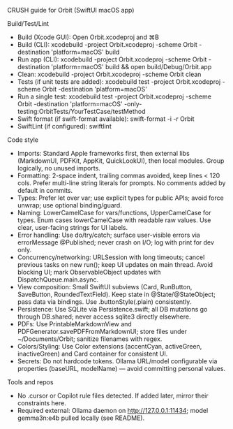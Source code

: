 CRUSH guide for Orbit (SwiftUI macOS app)

Build/Test/Lint
- Build (Xcode GUI): Open Orbit.xcodeproj and ⌘B
- Build (CLI): xcodebuild -project Orbit.xcodeproj -scheme Orbit -destination 'platform=macOS' build
- Run app (CLI): xcodebuild -project Orbit.xcodeproj -scheme Orbit -destination 'platform=macOS' build && open build/Debug/Orbit.app
- Clean: xcodebuild -project Orbit.xcodeproj -scheme Orbit clean
- Tests (if unit tests are added): xcodebuild test -project Orbit.xcodeproj -scheme Orbit -destination 'platform=macOS'
- Run a single test: xcodebuild test -project Orbit.xcodeproj -scheme Orbit -destination 'platform=macOS' -only-testing:OrbitTests/YourTestCase/testMethod
- Swift format (if swift-format available): swift-format -i -r Orbit
- SwiftLint (if configured): swiftlint

Code style
- Imports: Standard Apple frameworks first, then external libs (MarkdownUI, PDFKit, AppKit, QuickLookUI), then local modules. Group logically, no unused imports.
- Formatting: 2-space indent, trailing commas avoided, keep lines < 120 cols. Prefer multi-line string literals for prompts. No comments added by default in commits.
- Types: Prefer let over var; use explicit types for public APIs; avoid force unwrap; use optional binding/guard.
- Naming: LowerCamelCase for vars/functions, UpperCamelCase for types. Enum cases lowerCamelCase with readable raw values. Use clear, user-facing strings for UI labels.
- Error handling: Use do/try/catch; surface user-visible errors via errorMessage @Published; never crash on I/O; log with print for dev only.
- Concurrency/networking: URLSession with long timeouts; cancel previous tasks on new run(); keep UI updates on main thread. Avoid blocking UI; mark ObservableObject updates with DispatchQueue.main.async.
- View composition: Small SwiftUI subviews (Card, RunButton, SaveButton, RoundedTextField). Keep state in @State/@StateObject; pass data via bindings. Use .buttonStyle(.plain) consistently.
- Persistence: Use SQLite via Persistence.swift; all DB mutations go through DB.shared; never access sqlite3 directly elsewhere.
- PDFs: Use PrintableMarkdownView and PDFGenerator.savePDFFromMarkdownUI; store files under ~/Documents/Orbit; sanitize filenames with regex.
- Colors/Styling: Use Color extensions (accentCyan, activeGreen, inactiveGreen) and Card container for consistent UI.
- Secrets: Do not hardcode tokens. Ollama URL/model configurable via properties (baseURL, modelName) — avoid committing personal values.

Tools and repos
- No .cursor or Copilot rule files detected. If added later, mirror their constraints here.
- Required external: Ollama daemon on http://127.0.0.1:11434; model gemma3n:e4b pulled locally (see README).
